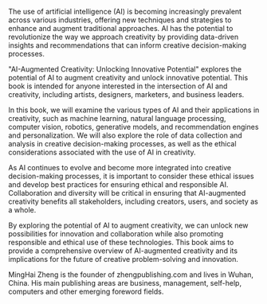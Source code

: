 
The use of artificial intelligence (AI) is becoming increasingly prevalent across various industries, offering new techniques and strategies to enhance and augment traditional approaches. AI has the potential to revolutionize the way we approach creativity by providing data-driven insights and recommendations that can inform creative decision-making processes.

"AI-Augmented Creativity: Unlocking Innovative Potential" explores the potential of AI to augment creativity and unlock innovative potential. This book is intended for anyone interested in the intersection of AI and creativity, including artists, designers, marketers, and business leaders.

In this book, we will examine the various types of AI and their applications in creativity, such as machine learning, natural language processing, computer vision, robotics, generative models, and recommendation engines and personalization. We will also explore the role of data collection and analysis in creative decision-making processes, as well as the ethical considerations associated with the use of AI in creativity.

As AI continues to evolve and become more integrated into creative decision-making processes, it is important to consider these ethical issues and develop best practices for ensuring ethical and responsible AI. Collaboration and diversity will be critical in ensuring that AI-augmented creativity benefits all stakeholders, including creators, users, and society as a whole.

By exploring the potential of AI to augment creativity, we can unlock new possibilities for innovation and collaboration while also promoting responsible and ethical use of these technologies. This book aims to provide a comprehensive overview of AI-augmented creativity and its implications for the future of creative problem-solving and innovation.

MingHai Zheng is the founder of zhengpublishing.com and lives in Wuhan, China. His main publishing areas are business, management, self-help, computers and other emerging foreword fields.
